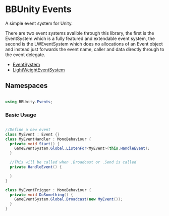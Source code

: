 # BBUnity Events

A simple event system for Unity.

There are two event systems avalible through this library, the first is the EventSystem which is a fully featured and extendable event system, the second is the LWEventSystem which does no allocations of an Event object and instead just forwards the event name, caller and data directly through to the event delegate.

- [EventSystem](Documentation/EventSystem.md)
- [LightWeightEventSystem](Documentation/LWEventSystem.md)

## Namespaces

``` csharp

using BBUnity.Events;

```
  
### Basic Usage

``` csharp

//Define a new event
class MyEvent : Event {}
class MyEventHandler : MonoBehaviour {
  private void Start() {
    GameEventSystem.Global.ListenFor<MyEvent>(this.HandleEvent);
  }

  //This will be called when .Broadcast or .Send is called
  private HandleEvent() {

  }
}

class MyEventTrigger : MonoBehaviour {
  private void DoSomething() {
    GameEventSystem.Global.Broadcast(new MyEvent());
  }
}

```
